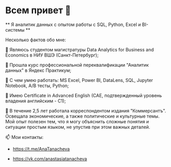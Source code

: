 # Всем привет 👋

** Я аналитик данных с опытом работы с SQL, Python, Excel и BI-системы **

Несколько фактов обо мне:

🌱 Являюсь студентом магистратуры Data Analytics for Business and Economics в НИУ ВШЭ (Санкт-Петербург);

👯 Прошла курс профессиональной переквалификации "Аналитик данных" в Яндекс Практикум;

📌 С чем умею работать: MS Excel, Power BI, DataLens, SQL, Jupyter Notebook, A/B тесты, Python;

🔭 Имею Certificate in Advanced English (CAE, подтвержденный уровень владения английским - C1);

📇 В течение 2,5 лет работала корреспондентом издания "Коммерсантъ". Освещала экономические, а также политические и культурные темы. Мой опыт полезен тем, что я могу объяснить сложные понятия и ситуации простым языком, не упустив при этом важных деталей.

📫 Мои контакты:

- https://t.me/AnaTanacheva

- https://vk.com/anastasiatanacheva
 

